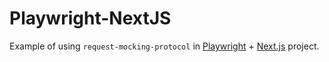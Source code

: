 # Playwright-NextJS

Example of using `request-mocking-protocol` in [Playwright](https://playwright.dev/) + [Next.js](https://nextjs.org/) project.


